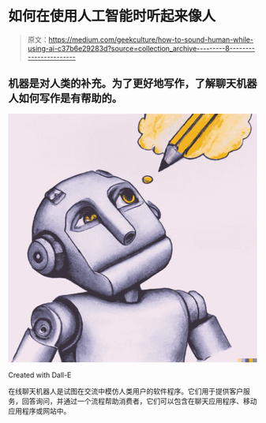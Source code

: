 # 如何在使用人工智能时听起来像人

> 原文：<https://medium.com/geekculture/how-to-sound-human-while-using-ai-c37b6e29283d?source=collection_archive---------8----------------------->

## 机器是对人类的补充。为了更好地写作，了解聊天机器人如何写作是有帮助的。

![](img/4d11b6c85f55fcb9e597c9056d1017b4.png)

Created with Dall-E

在线聊天机器人是试图在交流中模仿人类用户的软件程序。它们用于提供客户服务，回答询问，并通过一个流程帮助消费者，它们可以包含在聊天应用程序、移动应用程序或网站中。